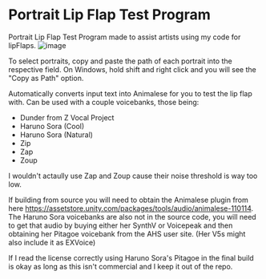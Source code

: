 # Portrait Lip Flap Test Program
 Portrait Lip Flap Test Program made to assist artists using my code for lipFlaps.
 ![image](https://github.com/Dunder-P/AnimalesePortraitTest/assets/89883054/35d6123f-3b60-4c4b-8a2f-5d9d46034c83)

To select portraits, copy and paste the path of each portrait into the respective field. On Windows, hold shift and right click and you will see the "Copy as Path" option.

 Automatically converts input text into Animalese for you to test the lip flap with. Can be used with a couple voicebanks, those being:
<ul>
<li>Dunder from Z Vocal Project</li>
<li>Haruno Sora (Cool)</li>
<li>Haruno Sora (Natural)</li>
<li>Zip</li>
<li>Zap</li>
<li>Zoup</li>
</ul>
I wouldn't actaully use Zap and Zoup cause their noise threshold is way too low.

If building from source you will need to obtain the Animalese plugin from here https://assetstore.unity.com/packages/tools/audio/animalese-110114.
The Haruno Sora voicebanks are also not in the source code, you will need to get that audio by buying either her SynthV or Voicepeak and then obtaining her Pitagoe voicebank from the AHS user site. (Her V5s might also include it as EXVoice)

If I read the license correctly using Haruno Sora's Pitagoe in the final build is okay as long as this isn't commercial and I keep it out of the repo.
